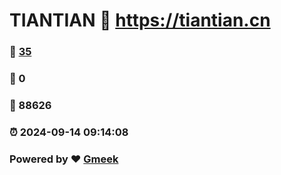 # TIANTIAN :link: https://tiantian.cn 
### :page_facing_up: [35](https://tiantian.cn/tag.html) 
### :speech_balloon: 0 
### :hibiscus: 88626 
### :alarm_clock: 2024-09-14 09:14:08 
### Powered by :heart: [Gmeek](https://github.com/Meekdai/Gmeek)
